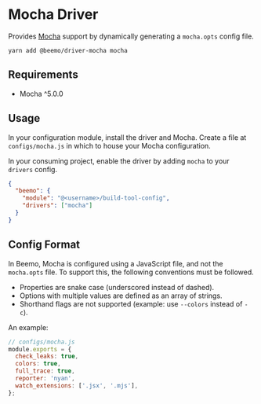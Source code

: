 # Mocha Driver

Provides [Mocha](https://github.com/facebook/mocha) support by dynamically generating a `mocha.opts`
config file.

```
yarn add @beemo/driver-mocha mocha
```

## Requirements

* Mocha ^5.0.0

## Usage

In your configuration module, install the driver and Mocha. Create a file at `configs/mocha.js` in
which to house your Mocha configuration.

In your consuming project, enable the driver by adding `mocha` to your `drivers` config.

```json
{
  "beemo": {
    "module": "@<username>/build-tool-config",
    "drivers": ["mocha"]
  }
}
```

## Config Format

In Beemo, Mocha is configured using a JavaScript file, and not the `mocha.opts` file. To support
this, the following conventions must be followed.

* Properties are snake case (underscored instead of dashed).
* Options with multiple values are defined as an array of strings.
* Shorthand flags are not supported (example: use `--colors` instead of `-c`).

An example:

```js
// configs/mocha.js
module.exports = {
  check_leaks: true,
  colors: true,
  full_trace: true,
  reporter: 'nyan',
  watch_extensions: ['.jsx', '.mjs'],
};
```
